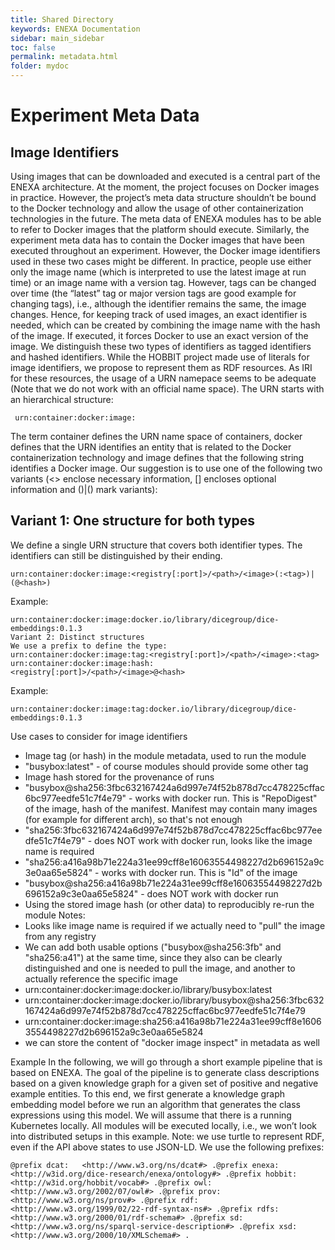 ```yaml
---
title: Shared Directory
keywords: ENEXA Documentation
sidebar: main_sidebar
toc: false
permalink: metadata.html
folder: mydoc
---
```


# Experiment Meta Data
## Image Identifiers
Using images that can be downloaded and executed is a central part of the ENEXA architecture. At the moment, the project focuses on Docker images in practice. However, the project’s meta data structure shouldn’t be bound to the Docker technology and allow the usage of other containerization technologies in the future.
The meta data of ENEXA modules has to be able to refer to Docker images that the platform should execute. Similarly, the experiment meta data has to contain the Docker images that have been executed throughout an experiment. However, the Docker image identifiers used in these two cases might be different. In practice, people use either only the image name (which is interpreted to use the latest image at run time) or an image name with a version tag. However, tags can be changed over time (the “latest” tag or major version tags are good example for changing tags), i.e., although the identifier remains the same, the image changes. Hence, for keeping track of used images, an exact identifier is needed, which can be created by combining the image name with the hash of the image. If executed, it forces Docker to use an exact version of the image. We distinguish these two types of identifiers as tagged identifiers and hashed identifiers.
While the HOBBIT project made use of literals for image identifiers, we propose to represent them as RDF resources. As IRI for these resources, the usage of a URN namepace seems to be adequate (Note that we do not work with an official name space). The URN starts with an hierarchical structure:
```
 urn:container:docker:image:
```
The term container defines the URN name space of containers, docker defines that the URN identifies an entity that is related to the Docker containerization technology and image defines that the following string identifies a Docker image. 
Our suggestion is to use one of the following two variants (<> enclose necessary information, [] encloses optional information and ()|() mark variants):
## Variant 1: One structure for both types
We define a single URN structure that covers both identifier types. The identifiers can still be distinguished by their ending.
```
urn:container:docker:image:<registry[:port]>/<path>/<image>(:<tag>)|(@<hash>)
```
Example:
```
urn:container:docker:image:docker.io/library/dicegroup/dice-embeddings:0.1.3
Variant 2: Distinct structures 
We use a prefix to define the type:
urn:container:docker:image:tag:<registry[:port]>/<path>/<image>:<tag>
urn:container:docker:image:hash:<registry[:port]>/<path>/<image>@<hash>
```
Example:
```
urn:container:docker:image:tag:docker.io/library/dicegroup/dice-embeddings:0.1.3
```

Use cases to consider for image identifiers
-	Image tag (or hash) in the module metadata, used to run the module
-	"busybox:latest" - of course modules should provide some other tag
-	Image hash stored for the provenance of runs
-	"busybox@sha256:3fbc632167424a6d997e74f52b878d7cc478225cffac6bc977eedfe51c7f4e79" - works with docker run. This is "RepoDigest" of the image, hash of the manifest. Manifest may contain many images (for example for different arch), so that's not enough
-	"sha256:3fbc632167424a6d997e74f52b878d7cc478225cffac6bc977eedfe51c7f4e79" - does NOT work with docker run, looks like the image name is required
-	"sha256:a416a98b71e224a31ee99cff8e16063554498227d2b696152a9c3e0aa65e5824" - works with docker run. This is "Id" of the image
-	"busybox@sha256:a416a98b71e224a31ee99cff8e16063554498227d2b696152a9c3e0aa65e5824" - does NOT work with docker run
-	Using the stored image hash (or other data) to reproducibly re-run the module
Notes:
-	Looks like image name is required if we actually need to "pull" the image from any registry
-	We can add both usable options ("busybox@sha256:3fb" and "sha256:a41") at the same time, since they also can be clearly distinguished and one is needed to pull the image, and another to actually reference the specific image
-	urn:container:docker:image:docker.io/library/busybox:latest
-	urn:container:docker:image:docker.io/library/busybox@sha256:3fbc632167424a6d997e74f52b878d7cc478225cffac6bc977eedfe51c7f4e79
-	urn:container:docker:image:sha256:a416a98b71e224a31ee99cff8e16063554498227d2b696152a9c3e0aa65e5824
-	we can store the content of "docker image inspect" in metadata as well

Example
In the following, we will go through a short example pipeline that is based on ENEXA. The goal of the pipeline is to generate class descriptions based on a given knowledge graph for a given set of positive and negative example entities. To this end, we first generate a knowledge graph embedding model before we run an algorithm that generates the class expressions using this model.
We will assume that there is a running Kubernetes locally. All modules will be executed locally, i.e., we won’t look into distributed setups in this example.
Note: we use turtle to represent RDF, even if the API above states to use JSON-LD. We use the following prefixes:
```
@prefix dcat:   <http://www.w3.org/ns/dcat#> .@prefix enexa:  <http://w3id.org/dice-research/enexa/ontology#> .@prefix hobbit: <http://w3id.org/hobbit/vocab#> .@prefix owl:    <http://www.w3.org/2002/07/owl#> .@prefix prov:   <http://www.w3.org/ns/prov#> .@prefix rdf:    <http://www.w3.org/1999/02/22-rdf-syntax-ns#> .@prefix rdfs:   <http://www.w3.org/2000/01/rdf-schema#> .@prefix sd:     <http://www.w3.org/ns/sparql-service-description#> .@prefix xsd:    <http://www.w3.org/2000/10/XMLSchema#> .
```
